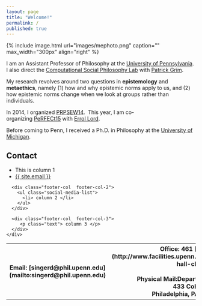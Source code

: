```yaml
---
layout: page
title: "Welcome!"
permalink: /
published: true
---
```


{% include image.html url="images/mephoto.png" caption="" max_width="300px" align="right" %}

I am an Assistant Professor of Philosophy at the [University of Pennsylvania](http://philosophy.sas.upenn.edu/). I also direct the [Computational Social Philosophy Lab](/CSPL/) with [Patrick Grim](http://www.pgrim.org/).

My research revolves around two questions in **epistemology** and **metaethics**, namely (1) how and why epistemic norms apply to us, and (2) how epistemic norms change when we look at groups rather than individuals.

In 2014, I organized [PRPSEW14](http://www.phil.upenn.edu/~singerd/PRPSEW14.html).  This year, I am co-organizing [PeRFECt15](http://www.phil.upenn.edu/~singerd/PeRFECt15.html) with [Errol Lord](http://www.errol-lord.com/). 

Before coming to Penn, I received a Ph.D. in Philosophy at the [University of Michigan](http://www.lsa.umich.edu/philosophy/).  


## Contact
<div class="wrapper">
    <div class="footer-col-wrapper">
      <div class="footer-col  footer-col-1">
        <ul class="contact-list">
          <li>This is column 1
          <li><a href="mailto:{{ site.email }}">{{ site.email }}</a></li>
        </ul>
      </div>

      <div class="footer-col  footer-col-2">
        <ul class="social-media-list">
          <li> column 2 </li>
        </ul>
      </div>

      <div class="footer-col  footer-col-3">
         <p class="text"> column 3 </p>
      </div>
    </div>
  </div>

<table class="tg">
  <tr>
    <th >Email: [singerd@phil.upenn.edu](mailto:singerd@phil.upenn.edu)</th>
    <th >Office: 461 [Cohen Hall](http://www.facilities.upenn.edu/maps/locations/cohen-hall-claudia) <br /><br />Physical Mail:Department of Philosophy <br />433 Cohen Hall <br />Philadelphia, PA 19104-6304</th>
    <th class="tg-yw4l">Phone: 920-4SingerSend Me an [Anonymous Message Here](http://www.danieljsinger.com/anonmessage/)</th>
  </tr>
</table>
